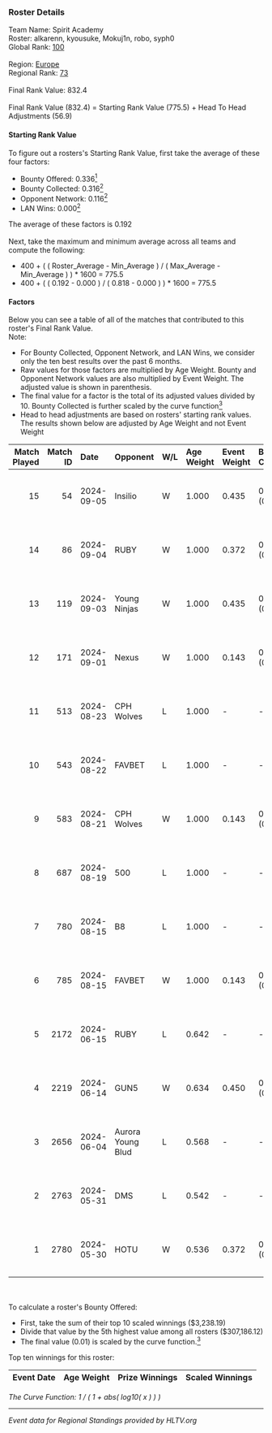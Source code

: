 ### Roster Details<br />
Team Name: Spirit Academy<br />
Roster: alkarenn, kyousuke, Mokuj1n, robo, syph0<br />
Global Rank: [100](../../standings_global_2024_09_07.md)<br />
<br />
Region: [Europe]( ../../standings_europe_2024_09_07.md)<br />
Regional Rank: [73]( ../../standings_europe_2024_09_07.md)<br />
<br />
Final Rank Value:  832.4<br />
<br />
Final Rank Value (832.4) = Starting Rank Value (775.5) + Head To Head Adjustments (56.9)<br />

#### Starting Rank Value<br />
To figure out a rosters's Starting Rank Value, first take the average of these four factors:<br />
- Bounty Offered: 0.336[<sup>1</sup>](#table2)
- Bounty Collected: 0.316[<sup>2</sup>](#table1)
- Opponent Network: 0.116[<sup>2</sup>](#table1)
- LAN Wins: 0.000[<sup>2</sup>](#table1)

The average of these factors is 0.192<br />
<br />
Next, take the maximum and minimum average across all teams and compute the following:<br />
- 400 + ( ( Roster_Average - Min_Average ) / ( Max_Average - Min_Average ) ) * 1600 = 775.5
- 400 + ( ( 0.192 - 0.000 ) / ( 0.818 - 0.000 ) ) * 1600 = 775.5


#### Factors<br />
Below you can see a table of all of the matches that contributed to this roster's Final Rank Value.<br />
Note:<br />

- For Bounty Collected, Opponent Network, and LAN Wins, we consider only the ten best results over the past 6 months.
- Raw values for those factors are multiplied by Age Weight. Bounty and Opponent Network values are also multiplied by Event Weight. The adjusted value is shown in parenthesis.
- The final value for a factor is the total of its adjusted values divided by 10. Bounty Collected is further scaled by the curve function[<sup>3</sup>](#curveFunction)
- Head to head adjustments are based on rosters' starting rank values. The results shown below are adjusted by Age Weight and not Event Weight
<span id="table1"></span><br />


| Match Played | Match ID | Date       | Opponent          | W/L | Age Weight | Event Weight | Bounty Collected | Opponent Network | LAN Wins  | H2H Adj. | Roster                                     |
| -: | -: | :- | :- | :- | :- | :- | :- | :- | :- | -: | :- |
|           15 |       54 | 2024-09-05 | Insilio           | W   | 1.000      | 0.435        | 0.023 (0.010)    | 0.637 (0.277)    | 0 (0.000) |    20.18 | alkarenn, kyousuke, Mokuj1n, robo, syph0   |
|           14 |       86 | 2024-09-04 | RUBY              | W   | 1.000      | 0.372        | 0.073 (0.027)    | 0.404 (0.150)    | 0 (0.000) |    18.12 | alkarenn, kyousuke, Mokuj1n, robo, syph0   |
|           13 |      119 | 2024-09-03 | Young Ninjas      | W   | 1.000      | 0.435        | 0.007 (0.003)    | 0.434 (0.189)    | 0 (0.000) |    21.76 | alkarenn, kyousuke, Mokuj1n, robo, syph0   |
|           12 |      171 | 2024-09-01 | Nexus             | W   | 1.000      | 0.143        | 0.010 (0.001)    | 0.447 (0.064)    | 0 (0.000) |    14.81 | alkarenn, kyousuke, Mokuj1n, robo, syph0   |
|           11 |      513 | 2024-08-23 | CPH Wolves        | L   | 1.000      | -            | -                | -                | -         |   -14.32 | alkarenn, kyousuke, Mokuj1n, robo, syph0   |
|           10 |      543 | 2024-08-22 | FAVBET            | L   | 1.000      | -            | -                | -                | -         |   -11.88 | alkarenn, kyousuke, Mokuj1n, robo, syph0   |
|            9 |      583 | 2024-08-21 | CPH Wolves        | W   | 1.000      | 0.143        | 0.003 (0.000)    | 0.525 (0.075)    | 0 (0.000) |    16.29 | alkarenn, kyousuke, Mokuj1n, robo, syph0   |
|            8 |      687 | 2024-08-19 | 500               | L   | 1.000      | -            | -                | -                | -         |   -25.73 | alkarenn, kyousuke, Mokuj1n, robo, syph0   |
|            7 |      780 | 2024-08-15 | B8                | L   | 1.000      | -            | -                | -                | -         |    -4.67 | alkarenn, kyousuke, Mokuj1n, robo, syph0   |
|            6 |      785 | 2024-08-15 | FAVBET            | W   | 1.000      | 0.143        | 0.002 (0.000)    | 0.675 (0.096)    | 0 (0.000) |    18.12 | alkarenn, kyousuke, Mokuj1n, robo, syph0   |
|            5 |     2172 | 2024-06-15 | RUBY              | L   | 0.642      | -            | -                | -                | -         |    -7.67 | alkarenn, kyousuke, Mokuj1n, robo, syph0   |
|            4 |     2219 | 2024-06-14 | GUN5              | W   | 0.634      | 0.450        | 0.091 (0.026)    | 0.949 (0.271)    | 0 (0.000) |    15.79 | alkarenn, kyousuke, Mokuj1n, robo, syph0   |
|            3 |     2656 | 2024-06-04 | Aurora Young Blud | L   | 0.568      | -            | -                | -                | -         |    -5.83 | alkarenn, kyousuke, Mokuj1n, robo, syph0   |
|            2 |     2763 | 2024-05-31 | DMS               | L   | 0.542      | -            | -                | -                | -         |    -5.83 | alkarenn, kyousuke, Mokuj1n, S0tF1k, syph0 |
|            1 |     2780 | 2024-05-30 | HOTU              | W   | 0.536      | 0.372        | 0.005 (0.001)    | 0.175 (0.035)    | 0 (0.000) |     7.73 | alkarenn, kyousuke, Mokuj1n, S0tF1k, syph0 |

<br />
<span id="table2"></span><br />
To calculate a roster's Bounty Offered:<br />

- First, take the sum of their top 10 scaled winnings ($3,238.19)
- Divide that value by the 5th highest value among all rosters ($307,186.12)
- The final value (0.01) is scaled by the curve function.[<sup>3</sup>](#curveFunction)

Top ten winnings for this roster:<br />

| Event Date | Age Weight | Prize Winnings | Scaled Winnings |
| :- | -: | :- | :- |


<span id="curveFunction"></span>_The Curve Function: 1 / ( 1 + abs( log10( x ) ) )_<br />

---
_Event data for Regional Standings provided by HLTV.org_<br />
